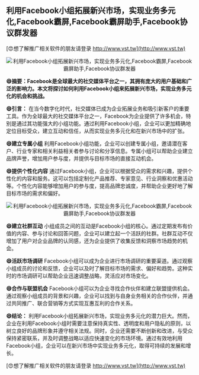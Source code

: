 ## **利用Facebook小组拓展新兴市场，实现业务多元化,Facebook霸屏,Facebook霸屏助手,Facebook协议群发器**

[😍想了解推广相关软件的朋友请登录 http://www.vst.tw](http://www.vst.tw)

 <center><img src="https://vst.tw/MP4/tuiguang/png/6.png" alt="利用Facebook小组拓展新兴市场，实现业务多元化,Facebook霸屏,Facebook霸屏助手,Facebook协议群发器"></center>

**😄摘要：Facebook是全球最大的社交媒体平台之一，其拥有庞大的用户基础和广泛的影响力。本文将探讨如何利用Facebook小组来拓展新兴市场，实现业务多元化的机会和挑战。**

**😄引言：**
在当今数字化时代，社交媒体已成为企业拓展业务和吸引新客户的重要工具。作为全球最大的社交媒体平台之一，Facebook为企业提供了许多机会，特别是通过其功能强大的小组功能。通过利用Facebook小组，企业可以更加精确地定位目标受众，建立互动和信任，从而实现业务多元化和在新兴市场中的扩张。

**😄建立专属小组**
利用Facebook小组功能，企业可以创建专属小组，邀请潜在客户、行业专家和相关利益相关者参与讨论和分享信息。专属小组可以帮助企业建立品牌声誉，增加用户参与度，并提供与目标市场的直接互动机会。

**😄提供个性化内容**
通过Facebook小组，企业可以根据受众的需求和兴趣，提供个性化的内容和服务。这可以包括定制化产品推荐、专家意见、行业洞察和优惠活动等。个性化内容能够增加用户的参与度，提高品牌忠诚度，并帮助企业更好地了解目标市场的需求和偏好。

 <center><img src="https://vst.tw/MP4/tuiguang/png/0.png" alt="利用Facebook小组拓展新兴市场，实现业务多元化,Facebook霸屏,Facebook霸屏助手,Facebook协议群发器"></center>

**😄建立社群互动**
小组成员之间的互动是Facebook小组的核心。通过定期发布有价值的内容、参与讨论和回答问题，企业可以建立起一个活跃的社群。社群互动不仅增加了用户对企业品牌的认同感，还为企业提供了收集反馈和洞察市场趋势的机会。

**😄活跃市场调研**
Facebook小组可以成为企业进行市场调研的重要渠道。通过观察小组成员的讨论和反馈，企业可以及时了解目标市场的需求、偏好和趋势。这种实时的市场调研可以帮助企业迅速调整战略，灵活应对市场变化。

**😄合作与联盟机会**
Facebook小组可以为企业寻找合作伙伴和建立联盟提供机会。通过观察小组成员的背景和兴趣，企业可以找到与自身业务相关的合作伙伴，并通过共同推广、联合营销等方式实现互惠互利的合作关系。

**😄结论：**
利用Facebook小组拓展新兴市场，实现业务多元化的潜力巨大。然而，企业在利用Facebook小组时需要注意保持真实性、透明度和用户隐私的原则，以树立良好的品牌形象并遵守相关法规。同时，企业还需要不断创新和改进，与受众保持紧密联系，并及时调整战略以适应快速变化的市场环境。通过有效地利用Facebook小组，企业可以在新兴市场中实现业务多元化，取得可持续的发展和增长。

[😍想了解推广相关软件的朋友请登录 http://www.vst.tw](http://www.vst.tw)



